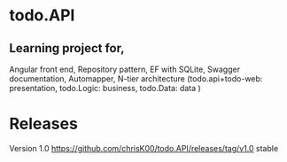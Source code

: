 # todo.API
## Learning project for, 
Angular front end,
Repository pattern,
EF with SQLite,
Swagger documentation,
Automapper,
N-tier architecture (todo.api+todo-web: presentation, todo.Logic: business, todo.Data: data )

# Releases
Version 1.0 https://github.com/chrisK00/todo.API/releases/tag/v1.0 stable
